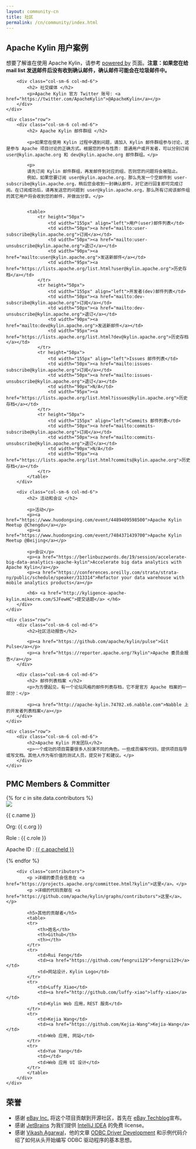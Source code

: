 ```yaml
---
layout: community-cn
title: 社区
permalink: /cn/community/index.html
---
```

<div class="container" >
	<div class="row">
		<div class="col-sm-6 col-md-6">
		    <h2> Apache Kylin 用户案例 </h2>
			<p>想要了解谁在使用 Apache Kylin，请参考 <a href="/cn/community/poweredby.html">powered by</a> 页面。<b>注意：如果您在给 mail list 发送邮件后没有收到确认邮件，确认邮件可能会在垃圾邮件中。</b></p>
		</div>

		<div class="col-sm-6 col-md-6">
		    <h2> 社交媒体 </h2>
		    <p>Apache Kylin 官方 Twitter 账号: <a href="https://twitter.com/ApacheKylin">@ApacheKylin</a></p>
		</div>
	</div>

	<div class="row">
		<div class="col-sm-6 col-md-6">
		    <h2> Apache Kylin 邮件群组 </h2>

		    <p>如果您在使用 Kylin 过程中遇到问题，请加入 Kylin 邮件群组参与讨论，这是参与 Apache 项目讨论的正确方式。根据您的参与性质: 普通用户或开发者，可以分别订阅 user@kylin.apache.org 和 dev@kylin.apache.org 邮件群组。</p>

			<p>
		   	请先订阅 Kylin 邮件群组，再发邮件到对应的组，否则您的问题将会被阻止。
			例如，如果您要订阅 user@kylin.apache.org，那么先发一个空邮件到 user-subscribe@kylin.apache.org，稍后您会收到一封确认邮件，对它进行回复即可完成订阅。在订阅成功后，请再发送您的问题到 user@kylin.apache.org，那么所有订阅该邮件组的其它用户将会收到您的邮件，并做出分享。</p>


            <table>
                <tr height="50px">
                    <td width="155px" align="left">用户(user)邮件列表</td>
                    <td width="50px"><a href="mailto:user-subscribe@kylin.apache.org">订阅</a></td>
                    <td width="50px"><a href="mailto:user-unsubscribe@kylin.apache.org">退订</a></td>
                    <td width="90px"><a href="mailto:user@kylin.apache.org">发送新邮件</a></td>
                    <td width="95px"><a href="https://lists.apache.org/list.html?user@kylin.apache.org">历史存档</a></td>
                </tr>
                <tr height="50px">
                    <td width="155px" align="left">开发者(dev)邮件列表</td>
                    <td width="50px"><a href="mailto:dev-subscribe@kylin.apache.org">订阅</a></td>
                    <td width="50px"><a href="mailto:dev-unsubscribe@kylin.apache.org">退订</a></td>
                    <td width="90px"><a href="mailto:dev@kylin.apache.org">发送新邮件</a></td>
                    <td width="95px"><a href="https://lists.apache.org/list.html?dev@kylin.apache.org">历史存档</a></td>
                </tr>
                <tr height="50px">
                    <td width="155px" align="left">Issues 邮件列表</td>
                    <td width="50px"><a href="mailto:issues-subscribe@kylin.apache.org">订阅</a></td>
                    <td width="50px"><a href="mailto:issues-unsubscribe@kylin.apache.org">退订</a></td>
                    <td width="90px">N/A</td>
                    <td width="95px"><a href="https://lists.apache.org/list.html?issues@kylin.apache.org">历史存档</a></td>
                </tr>
                <tr height="50px">
                    <td width="155px" align="left">Commits 邮件列表</td>
                    <td width="50px"><a href="mailto:commits-subscribe@kylin.apache.org">订阅</a></td>
                    <td width="50px"><a href="mailto:commits-unsubscribe@kylin.apache.org">退订</a></td>
                    <td width="90px">N/A</td>
                    <td width="95px"><a href="https://lists.apache.org/list.html?commits@kylin.apache.org">历史存档</a></td>
                </tr>           
            </table>
		</div>

        <div class="col-sm-6 col-md-6">
            <h2> 活动和会议 </h2>
            
            <p>活动</p>
            <p><a href="https://www.huodongxing.com/event/4489409598500">Apache Kylin Meetup @Chengdu</a></p>
            <p><a href="https://www.huodongxing.com/event/7484371439700">Apache Kylin Meetup @Beijing</a></p>
            
            <p>会议</p>
            <p><a href="https://berlinbuzzwords.de/19/session/accelerate-big-data-analytics-apache-kylin">Accelerate big data analytics with Apache Kylin</a></p>
            <p><a href="https://conferences.oreilly.com/strata/strata-ny/public/schedule/speaker/313314">Refactor your data warehouse with mobile analytics products</a></p>

            <h6> <a href="http://kyligence-apache-kylin.mikecrm.com/SJFewHC">提交话题</a> </h6>
        </div>
	</div>

	<div class="row">
        <div class="col-sm-6 col-md-6">
            <h2>社区活动报告</h2>

            <p><a href="https://github.com/apache/kylin/pulse">Git Pulse</a></p>
            <p><a href="https://reporter.apache.org/?kylin">Apache 委员会报告</a></p>
        </div>
        
		<div class="col-sm-6 col-md-6">
		    <h2> 邮件列表档案 </h2>
		    <p>为方便起见，有一个论坛风格的邮件列表存档，它不是官方 Apache 档案的一部分：</p>

		    <p><a href="http://apache-kylin.74782.x6.nabble.com">Nabble 上的开发者列表档案</a></p>
		</div>
	</div>
	
    <div class="row">
		<div class="col-sm-6 col-md-6">
		    <h2>Apache Kylin 开发团队</h2>
		    <p>一个成功的项目需要很多人扮演不同的角色。一些成员编写代码，提供项目指导或写文档。其他人作为有价值的测试人员，提交补丁和建议。</p>
		</div>
	</div>	
</div>

<div class="kylin-member">
	<div class="container">
		<h2> PMC Members & Committer</h2>
		<div class="clearfix">
		{% for c in site.data.contributors %} 
		  <div class="col-sm-6 col-md-4">
		  	<div class="members-card">
			  	<a href="http://github.com/{{ c.githubId }}"> 
			  		<img class="github-pic" src="{% unless c.avatar %}http://github.com/{{ c.githubId }}.png{% else %}{{ c.avatar }}{% endunless %}">
			  	</a>  
			  	<p class="members-name"> {{ c.name }} </p> 
				<p class="member-role">Org: {{ c.org }} </p>
			  	<p class="members-role">Role : {{ c.role }}</p> 
			  	<p>Apache ID : <a href="http://home.apache.org/phonebook.html?uid={{ c.apacheId }}" class="apache-id">{{ c.apacheId }}</a> </p>  
			</div>
		  </div>
		{% endfor %}
		</div>

        <div class="contributors">
			<p >详细的委员会信息在 <a href="https://projects.apache.org/committee.html?kylin">这里</a>。</p>
			<p >详细的代码贡献在 <a href="https://github.com/apache/kylin/graphs/contributors">这里</a>。</p>

		    <h5>其他的贡献者</h5>
		    <table>
		    <tr>  
		    	<th>姓名</th>
		    	<th>Github</th>
		    	<th></th>
		    </tr>
		    <tr>  
		    	<td>Rui Feng</td>
		    	<td><a href="https://github.com/fengrui129">fengrui129</a></td>
		    	<td>网站设计，Kylin Logo</td>
		    </tr>
		    <tr>  
		    	<td>Luffy Xiao</td>
		    	<td><a href="http://github.com/luffy-xiao">luffy-xiao</a></td>
		    	<td>Kylin Web 应用，REST 服务</td>
		    </tr>
		    <tr>  
		    	<td>Kejia Wang</td>
		    	<td><a href="https://github.com/Kejia-Wang">Kejia-Wang</a></td>
		    	<td>Web 应用, 网站</td>
		    </tr>
		    <tr>  
		    	<td>Yue Yang</td>
		    	<td></td>
		    	<td>Web 应用 UI 设计</td>
		    </tr>
		    </table>
		</div>
	</div>
</div>

<div class="container credits">
  <h2> 荣誉</h2>
  <ul>
  	<li>感谢 <a href="https://www.ebayinc.com/">eBay Inc.</a> 将这个项目贡献到开源社区，首先在 <a href="http://www.ebaytechblog.com/2014/10/20/announcing-kylin-extreme-olap-engine-for-big-data/">eBay Techblog</a>宣布。</li>
  	<li>感谢 <a href="https://www.jetbrains.com/">JetBrains</a> 为我们提供 <a href="https://www.jetbrains.com/idea/">IntelliJ IDEA</a> 的免费 license。</li>
  	<li>感谢 <a href="vikash_agarwal@hotmail.com">Vikash Agarwal</a>，他的文章 <a href="http://www.drdobbs.com/windows/odbc-driver-development/184416434?pgno=5">ODBC Driver Development</a> 和示例代码介绍了如何从头开始编写 ODBC 驱动程序的基本思想。</li>
  </ul>

</div>

